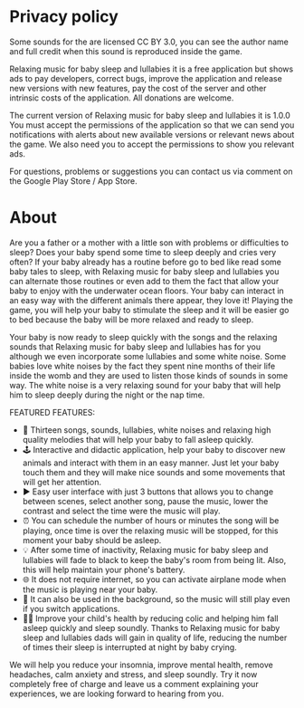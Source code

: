# Privacy policy

Some sounds for the are licensed CC BY 3.0, you can see the author name and full credit when this sound is reproduced inside the game.

Relaxing music for baby sleep and lullabies it is a free application but shows ads to pay developers, correct bugs, improve the application and release new versions with new features, pay the cost of the server and other intrinsic costs of the application. All donations are welcome.

The current version of Relaxing music for baby sleep and lullabies it is 1.0.0 You must accept the permissions of the application so that we can send you notifications with alerts about new available versions or relevant news about the game. We also need you to accept the permissions to show you relevant ads.

For questions, problems or suggestions you can contact us via comment on the Google Play Store / App Store.


# About
Are you a father or a mother with a little son with problems or difficulties to sleep? Does your baby spend some time to sleep deeply and cries very often? If your baby already has a routine before go to bed like read some baby tales to sleep, with Relaxing music for baby sleep and lullabies you can alternate those routines or even add to them the fact that allow your baby to enjoy with the underwater ocean floors. Your baby can interact in an easy way with the different animals there appear, they love it! Playing the game, you will help your baby to stimulate the sleep and it will be easier go to bed because the baby will be more relaxed and ready to sleep.

Your baby is now ready to sleep quickly with the songs and the relaxing sounds that Relaxing music for baby sleep and lullabies has for you although we even incorporate some lullabies and some white noise. Some babies love white noises by the fact they spent nine months of their life inside the womb and they are used to listen those kinds of sounds in some way. The white noise is a very relaxing sound for your baby that will help him to sleep deeply during the night or the nap time.

FEATURED FEATURES:

- 🎵 Thirteen songs, sounds, lullabies, white noises and relaxing high quality melodies that will help your baby to fall asleep quickly.
- 🕹️ Interactive and didactic application, help your baby to discover new animals and interact with them in an easy manner. Just let your baby touch them and they will make nice sounds and some movements that will get her attention.
- ▶️ Easy user interface with just 3 buttons that allows you to change between scenes, select another song, pause the music, lower the contrast and select the time were the music will play.
- ⏰ You can schedule the number of hours or minutes the song will be playing, once time is over the relaxing music will be stopped, for this moment your baby should be asleep.
- 💡 After some time of inactivity, Relaxing music for baby sleep and lullabies will fade to black to keep the baby's room from being lit. Also, this will help maintain your phone's battery.
- 🌐 It does not require internet, so you can activate airplane mode when the music is playing near your baby.
- 🔀 It can also be used in the background, so the music will still play even if you switch applications.
- 🤱🏻 Improve your child's health by reducing colic and helping him fall asleep quickly and sleep soundly.
Thanks to Relaxing music for baby sleep and lullabies dads will gain in quality of life, reducing the number of times their sleep is interrupted at night by baby crying.

We will help you reduce your insomnia, improve mental health, remove headaches, calm anxiety and stress, and sleep soundly. Try it now completely free of charge and leave us a comment explaining your experiences, we are looking forward to hearing from you.
